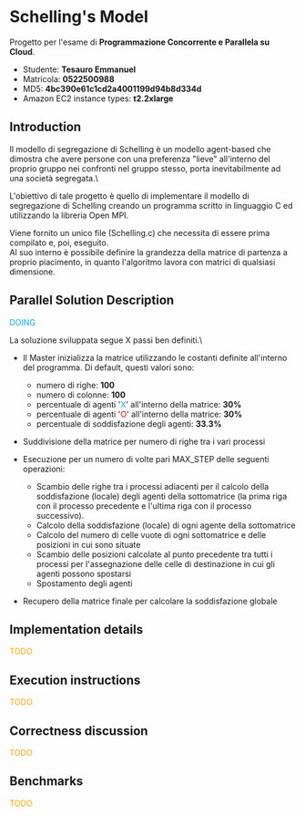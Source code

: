 # Schelling's Model

Progetto per l'esame di **Programmazione Concorrente e Parallela su Cloud**.

- Studente: **Tesauro Emmanuel**
- Matricola: **0522500988**
- MD5: **4bc390e61c1cd2a4001199d94b8d334d**
- Amazon EC2 instance types: **t2.2xlarge**

## Introduction

Il modello di segregazione di Schelling è un modello agent-based che dimostra che avere persone con una preferenza "lieve" all'interno del proprio gruppo nei confronti nel gruppo stesso, porta inevitabilmente ad una società segregata.\

L'obiettivo di tale progetto è quello di implementare il modello di segregazione di Schelling creando un programma scritto in linguaggio C ed utilizzando la libreria Open MPI.

Viene fornito un unico file (Schelling.c) che necessita di essere prima compilato e, poi, eseguito.\
Al suo interno è possibile definire la grandezza della matrice di partenza a proprio piacimento, in quanto l'algoritmo lavora con matrici di qualsiasi dimensione.

## Parallel Solution Description

<p style="color: #00aaff;"> DOING </p>
La soluzione sviluppata segue X passi ben definiti.\

- Il Master inizializza la matrice utilizzando le costanti definite all'interno del programma. Di default, questi valori sono:

  - numero di righe: **100**
  - numero di colonne: **100**
  - percentuale di agenti '<p style="color: #00aaff; display:inline">X</p>' all'interno della matrice: **30%**
  - percentuale di agenti '<p style="color: red; display:inline">O</p>' all'interno della matrice: **30%**
  - percentuale di soddisfazione degli agenti: **33.3%**

- Suddivisione della matrice per numero di righe tra i vari processi
- Esecuzione per un numero di volte pari MAX_STEP delle seguenti operazioni:

  - Scambio delle righe tra i processi adiacenti per il calcolo della soddisfazione (locale) degli agenti della sottomatrice (la prima riga con il processo precedente e l'ultima riga con il processo successivo).
  - Calcolo della soddisfazione (locale) di ogni agente della sottomatrice
  - Calcolo del numero di celle vuote di ogni sottomatrice e delle posizioni in cui sono situate
  - Scambio delle posizioni calcolate al punto precedente tra tutti i processi per l'assegnazione delle celle di destinazione in cui gli agenti possono spostarsi
  - Spostamento degli agenti

- Recupero della matrice finale per calcolare la soddisfazione globale

## Implementation details

<p style="color: orange;"> TODO </p>

## Execution instructions

<p style="color: orange;"> TODO </p>

## Correctness discussion

<p style="color: orange;"> TODO </p>

## Benchmarks

<p style="color: orange;"> TODO </p>
